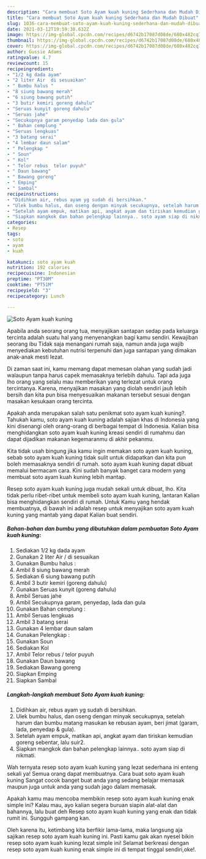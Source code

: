 ```yaml
---
description: "Cara membuat Soto Ayam kuah kuning Sederhana dan Mudah Dibuat"
title: "Cara membuat Soto Ayam kuah kuning Sederhana dan Mudah Dibuat"
slug: 1036-cara-membuat-soto-ayam-kuah-kuning-sederhana-dan-mudah-dibuat
date: 2021-03-12T19:59:38.632Z
image: https://img-global.cpcdn.com/recipes/d6742b17087d08de/680x482cq70/soto-ayam-kuah-kuning-foto-resep-utama.jpg
thumbnail: https://img-global.cpcdn.com/recipes/d6742b17087d08de/680x482cq70/soto-ayam-kuah-kuning-foto-resep-utama.jpg
cover: https://img-global.cpcdn.com/recipes/d6742b17087d08de/680x482cq70/soto-ayam-kuah-kuning-foto-resep-utama.jpg
author: Gussie Adams
ratingvalue: 4.7
reviewcount: 15
recipeingredient:
- "1/2 kg dada ayam"
- "2 liter Air  di sesuaikan"
- " Bumbu halus "
- "8 siung bawang merah"
- "6 siung bawang putih"
- "3 butir kemiri goreng dahulu"
- "Seruas kunyit goreng dahulu"
- "Seruas jahe"
- "Secukupnya garam penyedap lada dan gula"
- " Bahan cemplung "
- "Seruas lengkuas"
- "3 batang serai"
- "4 lembar daun salam"
- " Pelengkap "
- " Soun"
- " Kol"
- " Telor rebus  telor puyuh"
- " Daun bawang"
- " Bawang goreng"
- " Emping"
- " Sambal"
recipeinstructions:
- "Didihkan air, rebus ayam yg sudah di bersihkan."
- "Ulek bumbu halus, dan oseng dengan minyak secukupnya, setelah harum dan bumbu matang masukan ke rebusan ayam, beri jimat (garam, lada, penyedap &amp; gula)."
- "Setelah ayam empuk, matikan api, angkat ayam dan tiriskan kemudian goreng sebentar, lalu suir2."
- "Siapkan mangkok dan bahan pelengkap lainnya.. soto ayam siap di nikmati."
categories:
- Resep
tags:
- soto
- ayam
- kuah

katakunci: soto ayam kuah 
nutrition: 192 calories
recipecuisine: Indonesian
preptime: "PT30M"
cooktime: "PT51M"
recipeyield: "3"
recipecategory: Lunch

---
```



![Soto Ayam kuah kuning](https://img-global.cpcdn.com/recipes/d6742b17087d08de/680x482cq70/soto-ayam-kuah-kuning-foto-resep-utama.jpg)

Apabila anda seorang orang tua, menyajikan santapan sedap pada keluarga tercinta adalah suatu hal yang menyenangkan bagi kamu sendiri. Kewajiban seorang ibu Tidak saja menangani rumah saja, namun anda juga wajib menyediakan kebutuhan nutrisi terpenuhi dan juga santapan yang dimakan anak-anak mesti lezat.

Di zaman  saat ini, kamu memang dapat memesan olahan yang sudah jadi walaupun tanpa harus capek memasaknya terlebih dahulu. Tapi ada juga lho orang yang selalu mau memberikan yang terlezat untuk orang tercintanya. Karena, menyajikan masakan yang diolah sendiri jauh lebih bersih dan kita pun bisa menyesuaikan makanan tersebut sesuai dengan masakan kesukaan orang tercinta. 



Apakah anda merupakan salah satu penikmat soto ayam kuah kuning?. Tahukah kamu, soto ayam kuah kuning adalah sajian khas di Indonesia yang kini disenangi oleh orang-orang di berbagai tempat di Indonesia. Kalian bisa menghidangkan soto ayam kuah kuning kreasi sendiri di rumahmu dan dapat dijadikan makanan kegemaranmu di akhir pekanmu.

Kita tidak usah bingung jika kamu ingin memakan soto ayam kuah kuning, sebab soto ayam kuah kuning tidak sulit untuk didapatkan dan kita pun boleh memasaknya sendiri di rumah. soto ayam kuah kuning dapat dibuat memalui bermacam cara. Kini sudah banyak banget cara modern yang membuat soto ayam kuah kuning lebih mantap.

Resep soto ayam kuah kuning juga mudah sekali untuk dibuat, lho. Kita tidak perlu ribet-ribet untuk membeli soto ayam kuah kuning, lantaran Kalian bisa menghidangkan sendiri di rumah. Untuk Kamu yang hendak membuatnya, di bawah ini adalah resep untuk menyajikan soto ayam kuah kuning yang mantab yang dapat Kalian buat sendiri.

<!--inarticleads1-->

##### Bahan-bahan dan bumbu yang dibutuhkan dalam pembuatan Soto Ayam kuah kuning:

1. Sediakan 1/2 kg dada ayam
1. Gunakan 2 liter Air / di sesuaikan
1. Gunakan  Bumbu halus :
1. Ambil 8 siung bawang merah
1. Sediakan 6 siung bawang putih
1. Ambil 3 butir kemiri (goreng dahulu)
1. Gunakan Seruas kunyit (goreng dahulu)
1. Ambil Seruas jahe
1. Ambil Secukupnya garam, penyedap, lada dan gula
1. Gunakan  Bahan cemplung :
1. Ambil Seruas lengkuas
1. Ambil 3 batang serai
1. Gunakan 4 lembar daun salam
1. Gunakan  Pelengkap :
1. Gunakan  Soun
1. Sediakan  Kol
1. Ambil  Telor rebus / telor puyuh
1. Gunakan  Daun bawang
1. Sediakan  Bawang goreng
1. Siapkan  Emping
1. Siapkan  Sambal




<!--inarticleads2-->

##### Langkah-langkah membuat Soto Ayam kuah kuning:

1. Didihkan air, rebus ayam yg sudah di bersihkan.
1. Ulek bumbu halus, dan oseng dengan minyak secukupnya, setelah harum dan bumbu matang masukan ke rebusan ayam, beri jimat (garam, lada, penyedap &amp; gula).
1. Setelah ayam empuk, matikan api, angkat ayam dan tiriskan kemudian goreng sebentar, lalu suir2.
1. Siapkan mangkok dan bahan pelengkap lainnya.. soto ayam siap di nikmati.




Wah ternyata resep soto ayam kuah kuning yang lezat sederhana ini enteng sekali ya! Semua orang dapat membuatnya. Cara buat soto ayam kuah kuning Sangat cocok banget buat anda yang sedang belajar memasak maupun juga untuk anda yang sudah jago dalam memasak.

Apakah kamu mau mencoba membikin resep soto ayam kuah kuning enak simple ini? Kalau mau, ayo kalian segera buruan siapin alat-alat dan bahannya, lalu buat deh Resep soto ayam kuah kuning yang enak dan tidak rumit ini. Sungguh gampang kan. 

Oleh karena itu, ketimbang kita berfikir lama-lama, maka langsung aja sajikan resep soto ayam kuah kuning ini. Pasti kamu gak akan nyesel bikin resep soto ayam kuah kuning lezat simple ini! Selamat berkreasi dengan resep soto ayam kuah kuning enak simple ini di tempat tinggal sendiri,oke!.


